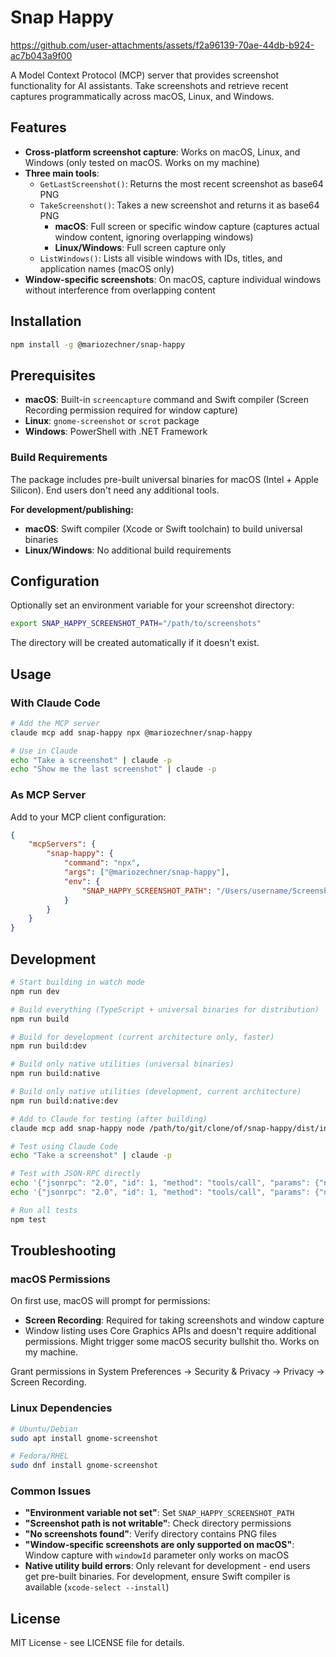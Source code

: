 # Snap Happy

https://github.com/user-attachments/assets/f2a96139-70ae-44db-b924-ac7b043a9f00

A Model Context Protocol (MCP) server that provides screenshot functionality for AI assistants. Take screenshots and retrieve recent captures programmatically across macOS, Linux, and Windows.

## Features

- **Cross-platform screenshot capture**: Works on macOS, Linux, and Windows (only tested on macOS. Works on my machine)
- **Three main tools**:
   - `GetLastScreenshot()`: Returns the most recent screenshot as base64 PNG
   - `TakeScreenshot()`: Takes a new screenshot and returns it as base64 PNG
      - **macOS**: Full screen or specific window capture (captures actual window content, ignoring overlapping windows)
      - **Linux/Windows**: Full screen capture only
   - `ListWindows()`: Lists all visible windows with IDs, titles, and application names (macOS only)
- **Window-specific screenshots**: On macOS, capture individual windows without interference from overlapping content

## Installation

```bash
npm install -g @mariozechner/snap-happy
```

## Prerequisites

- **macOS**: Built-in `screencapture` command and Swift compiler (Screen Recording permission required for window capture)
- **Linux**: `gnome-screenshot` or `scrot` package
- **Windows**: PowerShell with .NET Framework

### Build Requirements

The package includes pre-built universal binaries for macOS (Intel + Apple Silicon). End users don't need any additional tools.

**For development/publishing:**

- **macOS**: Swift compiler (Xcode or Swift toolchain) to build universal binaries
- **Linux/Windows**: No additional build requirements

## Configuration

Optionally set an environment variable for your screenshot directory:

```bash
export SNAP_HAPPY_SCREENSHOT_PATH="/path/to/screenshots"
```

The directory will be created automatically if it doesn't exist.

## Usage

### With Claude Code

```bash
# Add the MCP server
claude mcp add snap-happy npx @mariozechner/snap-happy

# Use in Claude
echo "Take a screenshot" | claude -p
echo "Show me the last screenshot" | claude -p
```

### As MCP Server

Add to your MCP client configuration:

```json
{
	"mcpServers": {
		"snap-happy": {
			"command": "npx",
			"args": ["@mariozechner/snap-happy"],
			"env": {
				"SNAP_HAPPY_SCREENSHOT_PATH": "/Users/username/Screenshots"
			}
		}
	}
}
```

## Development

```bash
# Start building in watch mode
npm run dev

# Build everything (TypeScript + universal binaries for distribution)
npm run build

# Build for development (current architecture only, faster)
npm run build:dev

# Build only native utilities (universal binaries)
npm run build:native

# Build only native utilities (development, current architecture)
npm run build:native:dev

# Add to Claude for testing (after building)
claude mcp add snap-happy node /path/to/git/clone/of/snap-happy/dist/index.js

# Test using Claude Code
echo "Take a screenshot" | claude -p

# Test with JSON-RPC directly
echo '{"jsonrpc": "2.0", "id": 1, "method": "tools/call", "params": {"name": "ListWindows", "arguments": {}}}' | node dist/index.js
echo '{"jsonrpc": "2.0", "id": 1, "method": "tools/call", "params": {"name": "TakeScreenshot", "arguments": {"windowId": 2}}}' | node dist/index.js

# Run all tests
npm test
```

## Troubleshooting

### macOS Permissions

On first use, macOS will prompt for permissions:

- **Screen Recording**: Required for taking screenshots and window capture
- Window listing uses Core Graphics APIs and doesn't require additional permissions. Might trigger some macOS security bullshit tho. Works on my machine.

Grant permissions in System Preferences → Security & Privacy → Privacy → Screen Recording.

### Linux Dependencies

```bash
# Ubuntu/Debian
sudo apt install gnome-screenshot

# Fedora/RHEL
sudo dnf install gnome-screenshot
```

### Common Issues

- **"Environment variable not set"**: Set `SNAP_HAPPY_SCREENSHOT_PATH`
- **"Screenshot path is not writable"**: Check directory permissions
- **"No screenshots found"**: Verify directory contains PNG files
- **"Window-specific screenshots are only supported on macOS"**: Window capture with `windowId` parameter only works on macOS
- **Native utility build errors**: Only relevant for development - end users get pre-built binaries. For development, ensure Swift compiler is available (`xcode-select --install`)

## License

MIT License - see LICENSE file for details.
